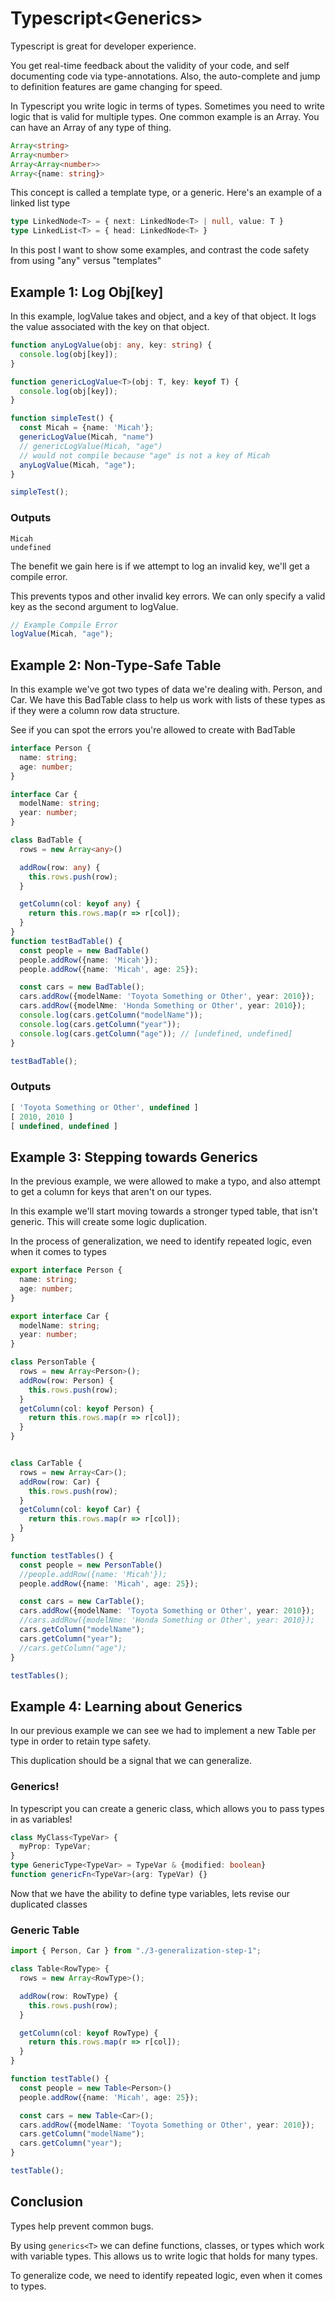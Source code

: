 # Typescript\<Generics>

Typescript is great for developer experience. 

You get real-time feedback about the validity of your code, and self documenting code via type-annotations. Also, the auto-complete and jump to definition features are game changing for speed.

In Typescript you write logic in terms of types. Sometimes you need to write logic that is valid for multiple types. One common example is an Array. You can have an Array of any type of thing.

```typescript
Array<string>
Array<number>
Array<Array<number>>
Array<{name: string}>
```

This concept is called a template type, or a generic. Here's an example of a linked list type

```typescript
type LinkedNode<T> = { next: LinkedNode<T> | null, value: T }
type LinkedList<T> = { head: LinkedNode<T> }
```

In this post I want to show some examples, and contrast the code safety from using "any" versus "templates"

## Example 1: Log Obj[key]
In this example, logValue takes and object, and a key of that object. It logs the value associated with the key on that object.

```typescript
function anyLogValue(obj: any, key: string) {
  console.log(obj[key]);
}

function genericLogValue<T>(obj: T, key: keyof T) {
  console.log(obj[key]);
}

function simpleTest() {
  const Micah = {name: 'Micah'};
  genericLogValue(Micah, "name")
  // genericLogValue(Micah, "age")
  // would not compile because "age" is not a key of Micah
  anyLogValue(Micah, "age");
}

simpleTest();

```

### Outputs
```
Micah
undefined
```

The benefit we gain here is if we attempt to log an invalid key, we'll get a compile error.

This prevents typos and other invalid key errors. We can only specify a valid key as the second argument to logValue.
```typescript
// Example Compile Error
logValue(Micah, "age");
```

## Example 2: Non-Type-Safe Table
In this example we've got two types of data we're dealing with.  Person, and Car. We have this BadTable class to help us work with lists of these types as if they were a column row data structure.

See if you can spot the errors you're allowed to create with BadTable

```typescript
interface Person {
  name: string;
  age: number;
}

interface Car {
  modelName: string;
  year: number;
}

class BadTable {
  rows = new Array<any>()

  addRow(row: any) {
    this.rows.push(row);
  }

  getColumn(col: keyof any) {
    return this.rows.map(r => r[col]);
  }
}
function testBadTable() {
  const people = new BadTable()
  people.addRow({name: 'Micah'});
  people.addRow({name: 'Micah', age: 25});

  const cars = new BadTable();
  cars.addRow({modelName: 'Toyota Something or Other', year: 2010});
  cars.addRow({modelNme: 'Honda Something or Other', year: 2010});
  console.log(cars.getColumn("modelName"));
  console.log(cars.getColumn("year"));
  console.log(cars.getColumn("age")); // [undefined, undefined]
}

testBadTable();
```
### Outputs
```typescript
[ 'Toyota Something or Other', undefined ]
[ 2010, 2010 ]
[ undefined, undefined ]
```


## Example 3: Stepping towards Generics
In the previous example, we were allowed to make a typo, and also attempt to get a column for keys that aren't on our types. 

In this example we'll start moving towards a stronger typed table, that isn't generic. This will create some logic duplication.

In the process of generalization, we need to identify repeated logic, even when it comes to types

```typescript
export interface Person {
  name: string;
  age: number;
}

export interface Car {
  modelName: string;
  year: number;
}

class PersonTable {
  rows = new Array<Person>();
  addRow(row: Person) {
    this.rows.push(row);
  }
  getColumn(col: keyof Person) {
    return this.rows.map(r => r[col]);
  }
}


class CarTable {
  rows = new Array<Car>();
  addRow(row: Car) {
    this.rows.push(row);
  }
  getColumn(col: keyof Car) {
    return this.rows.map(r => r[col]);
  }
}

function testTables() {
  const people = new PersonTable()
  //people.addRow({name: 'Micah'});
  people.addRow({name: 'Micah', age: 25});

  const cars = new CarTable();
  cars.addRow({modelName: 'Toyota Something or Other', year: 2010});
  //cars.addRow({modelNme: 'Honda Something or Other', year: 2010});
  cars.getColumn("modelName");
  cars.getColumn("year");
  //cars.getColumn("age");
}

testTables();
```

## Example 4: Learning about Generics
In our previous example we can see we had to implement a new Table per type in order to retain type safety.

This duplication should be a signal that we can generalize.

### Generics! 
In typescript you can create a generic class, which allows you to pass types in as variables!

```typescript
class MyClass<TypeVar> {
  myProp: TypeVar;
}
type GenericType<TypeVar> = TypeVar & {modified: boolean}
function genericFn<TypeVar>(arg: TypeVar) {}
```

Now that we have the ability to define type variables, lets revise our duplicated classes

### Generic Table

```typescript
import { Person, Car } from "./3-generalization-step-1";

class Table<RowType> {
  rows = new Array<RowType>();

  addRow(row: RowType) {
    this.rows.push(row);
  }

  getColumn(col: keyof RowType) {
    return this.rows.map(r => r[col]);
  }
}

function testTable() {
  const people = new Table<Person>()
  people.addRow({name: 'Micah', age: 25});

  const cars = new Table<Car>();
  cars.addRow({modelName: 'Toyota Something or Other', year: 2010});
  cars.getColumn("modelName");
  cars.getColumn("year");
}

testTable();
```


## Conclusion
Types help prevent common bugs. 

By using `generics<T>` we can define functions, classes, or types which work with variable types. 
This allows us to write logic that holds for many types.

To generalize code, we need to identify repeated logic, even when it comes to types.
